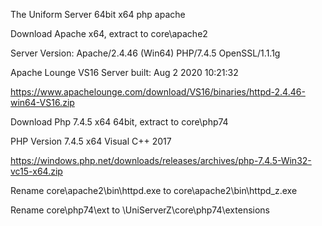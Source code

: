 The Uniform Server 64bit x64 php apache


Download Apache x64, extract to core\apache2

Server Version: Apache/2.4.46 (Win64) PHP/7.4.5 OpenSSL/1.1.1g

Apache Lounge VS16 Server built: Aug 2 2020 10:21:32

https://www.apachelounge.com/download/VS16/binaries/httpd-2.4.46-win64-VS16.zip


Download Php 7.4.5 x64 64bit, extract to core\php74

PHP Version 7.4.5 x64
Visual C++ 2017

https://windows.php.net/downloads/releases/archives/php-7.4.5-Win32-vc15-x64.zip



Rename core\apache2\bin\httpd.exe to core\apache2\bin\httpd_z.exe

Rename core\php74\ext to \UniServerZ\core\php74\extensions

